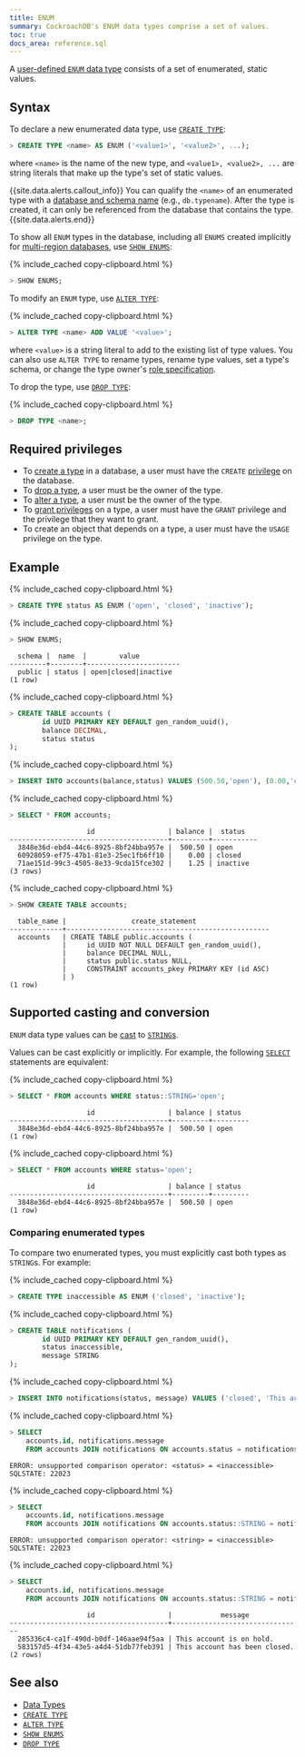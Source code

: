 ```yaml
---
title: ENUM
summary: CockroachDB's ENUM data types comprise a set of values.
toc: true
docs_area: reference.sql
---
```


A [user-defined `ENUM` data type](create-type.html#create-an-enumerated-data-type) consists of a set of enumerated, static values.

## Syntax

To declare a new enumerated data type, use [`CREATE TYPE`](create-type.html#create-an-enumerated-data-type):

~~~ sql
> CREATE TYPE <name> AS ENUM ('<value1>', '<value2>', ...);
~~~

where `<name>` is the name of the new type, and `<value1>, <value2>, ...` are string literals that make up the type's set of static values.

{{site.data.alerts.callout_info}}
You can qualify the `<name>` of an enumerated type with a [database and schema name](sql-name-resolution.html) (e.g., `db.typename`). After the type is created, it can only be referenced from the database that contains the type.
{{site.data.alerts.end}}

To show all `ENUM` types in the database, including all `ENUMS` created implicitly for [multi-region databases](multiregion-overview.html), use [`SHOW ENUMS`](show-enums.html):

{% include_cached copy-clipboard.html %}
~~~ sql
> SHOW ENUMS;
~~~

To modify an `ENUM` type, use [`ALTER TYPE`](alter-type.html):

{% include_cached copy-clipboard.html %}
~~~ sql
> ALTER TYPE <name> ADD VALUE '<value>';
~~~

where `<value>` is a string literal to add to the existing list of type values. You can also use `ALTER TYPE` to rename types, rename type values, set a type's schema, or change the type owner's [role specification](grant.html).

To drop the type, use [`DROP TYPE`](drop-type.html):

{% include_cached copy-clipboard.html %}
~~~ sql
> DROP TYPE <name>;
~~~

## Required privileges

- To [create a type](create-type.html) in a database, a user must have the `CREATE` [privilege](security-reference/authorization.html#managing-privileges) on the database.
- To [drop a type](drop-type.html), a user must be the owner of the type.
- To [alter a type](alter-type.html), a user must be the owner of the type.
- To [grant privileges](grant.html) on a type, a user must have the `GRANT` privilege and the privilege that they want to grant.
- To create an object that depends on a type, a user must have the `USAGE` privilege on the type.

## Example

{% include_cached copy-clipboard.html %}
~~~ sql
> CREATE TYPE status AS ENUM ('open', 'closed', 'inactive');
~~~

{% include_cached copy-clipboard.html %}
~~~ sql
> SHOW ENUMS;
~~~

~~~
  schema |  name  |        value
---------+--------+-----------------------
  public | status | open|closed|inactive
(1 row)
~~~

{% include_cached copy-clipboard.html %}
~~~ sql
> CREATE TABLE accounts (
        id UUID PRIMARY KEY DEFAULT gen_random_uuid(),
        balance DECIMAL,
        status status
);
~~~

{% include_cached copy-clipboard.html %}
~~~ sql
> INSERT INTO accounts(balance,status) VALUES (500.50,'open'), (0.00,'closed'), (1.25,'inactive');
~~~

{% include_cached copy-clipboard.html %}
~~~ sql
> SELECT * FROM accounts;
~~~

~~~
                   id                  | balance |  status
---------------------------------------+---------+-----------
  3848e36d-ebd4-44c6-8925-8bf24bba957e |  500.50 | open
  60928059-ef75-47b1-81e3-25ec1fb6ff10 |    0.00 | closed
  71ae151d-99c3-4505-8e33-9cda15fce302 |    1.25 | inactive
(3 rows)
~~~

{% include_cached copy-clipboard.html %}
~~~ sql
> SHOW CREATE TABLE accounts;
~~~

~~~
  table_name |                create_statement
-------------+--------------------------------------------------
  accounts   | CREATE TABLE public.accounts (
             |     id UUID NOT NULL DEFAULT gen_random_uuid(),
             |     balance DECIMAL NULL,
             |     status public.status NULL,
             |     CONSTRAINT accounts_pkey PRIMARY KEY (id ASC)
             | )
(1 row)
~~~


## Supported casting and conversion

`ENUM` data type values can be [cast](data-types.html#data-type-conversions-and-casts) to [`STRING`s](string.html).

Values can be cast explicitly or implicitly. For example, the following [`SELECT`](select-clause.html) statements are equivalent:

{% include_cached copy-clipboard.html %}
~~~ sql
> SELECT * FROM accounts WHERE status::STRING='open';
~~~

~~~
                   id                  | balance | status
---------------------------------------+---------+---------
  3848e36d-ebd4-44c6-8925-8bf24bba957e |  500.50 | open
(1 row)
~~~

{% include_cached copy-clipboard.html %}
~~~ sql
> SELECT * FROM accounts WHERE status='open';
~~~

~~~
                   id                  | balance | status
---------------------------------------+---------+---------
  3848e36d-ebd4-44c6-8925-8bf24bba957e |  500.50 | open
(1 row)
~~~

### Comparing enumerated types

To compare two enumerated types, you must explicitly cast both types as `STRING`s. For example:

{% include_cached copy-clipboard.html %}
~~~ sql
> CREATE TYPE inaccessible AS ENUM ('closed', 'inactive');
~~~

{% include_cached copy-clipboard.html %}
~~~ sql
> CREATE TABLE notifications (
        id UUID PRIMARY KEY DEFAULT gen_random_uuid(),
        status inaccessible,
        message STRING
);
~~~

{% include_cached copy-clipboard.html %}
~~~ sql
> INSERT INTO notifications(status, message) VALUES ('closed', 'This account has been closed.'),('inactive', 'This account is on hold.');
~~~

{% include_cached copy-clipboard.html %}
~~~ sql
> SELECT
    accounts.id, notifications.message
    FROM accounts JOIN notifications ON accounts.status = notifications.status;
~~~

~~~
ERROR: unsupported comparison operator: <status> = <inaccessible>
SQLSTATE: 22023
~~~

{% include_cached copy-clipboard.html %}
~~~ sql
> SELECT
    accounts.id, notifications.message
    FROM accounts JOIN notifications ON accounts.status::STRING = notifications.status;
~~~

~~~
ERROR: unsupported comparison operator: <string> = <inaccessible>
SQLSTATE: 22023
~~~

{% include_cached copy-clipboard.html %}
~~~ sql
> SELECT
    accounts.id, notifications.message
    FROM accounts JOIN notifications ON accounts.status::STRING = notifications.status::STRING;
~~~

~~~
                   id                  |            message
---------------------------------------+--------------------------------
  285336c4-ca1f-490d-b0df-146aae94f5aa | This account is on hold.
  583157d5-4f34-43e5-a4d4-51db77feb391 | This account has been closed.
(2 rows)
~~~

## See also

- [Data Types](data-types.html)
- [`CREATE TYPE`](create-type.html)
- [`ALTER TYPE`](alter-type.html)
- [`SHOW ENUMS`](show-enums.html)
- [`DROP TYPE`](drop-type.html)
